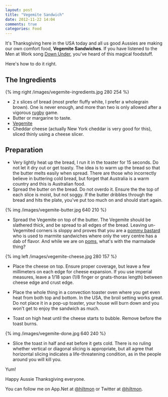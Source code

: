 ```yaml
---
layout: post
title: "Vegemite Sandwich"
date: 2012-11-22 14:04
comments: true
categories: Food
---
```


It's Thanksgiving here in the USA today and all us good Aussies are making our own comfort food, **Vegemite Sandwiches**. If you have listened to the Men at Work song [Down Under](http://www.youtube.com/watch?v=xhnn6yb4Mmc), you've heard of this magical foodstuff. 

Here's how to do it right.

## The Ingredients

{% img right /images/vegemite-ingredients.jpg 280 254 %}

* 2 x slices of bread (most prefer fluffy white, I prefer a wholegrain brown). One is never enough, and more than two is only allowed after a vigorous [rugby](http://en.wikipedia.org/wiki/Rugby_football) game.
* Butter or margarine to taste.
* [Vegemite](http://en.wikipedia.org/wiki/Vegemite)
* Cheddar cheese (actually New York cheddar is very good for this), sliced thinly using a cheese slicer.

## Preparation

* Very lightly heat up the bread, I run it in the toaster for 15 seconds. Do not let it dry out or get toasty. The idea is to warm up the bread so that the butter melts easily when spread. There are those who incorrectly believe in buttering cold bread, but forget that Australia is a warm country and this is Australian food.
* Spread the butter on the bread. Do not overdo it. Ensure the the top of each slice is moist, but not soggy. If the butter dribbles through the bread and hits the plate, you've put too much on and should start again.

{% img /images/vegemite-butter.jpg 640 210 %}

* Spread the Vegemite on top of the butter. The Vegemite should be slathered thick, and be spread to all edges of the bread. Leaving un-Vegemited corners is sloppy and proves that you are a [pommy bastard](http://www.urbandictionary.com/define.php?term=pommy%20bastard) who is used to marmite sandwiches where only the very centre has a dab of flavor. And while we are on [poms](http://www.urbandictionary.com/define.php?term=pom), what's with the marmalade thing?

{% img left /images/vegemite-cheese.jpg 280 157 %}

* Place the cheese on top. Ensure proper coverage, but leave a few millimeters on each edge for cheese expansion. If you use imperial measures, leave a 1/18 span (1/8 finger or gnats-thorax length) between cheese edge and crust edge.

* Place the whole thing in a convection toaster oven where you get even heat from both top and bottom. In the USA, the broil setting works great. Do not place it in a pop-up toaster, your house will burn down and you won't get to enjoy the sandwich as much.

* Toast on high heat until the cheese starts to bubble. Remove before the toast burns.

{% img /images/vegemite-done.jpg 640 240 %}

* Slice the toast in half and eat before it gets cold. There is no ruling whether vertical or diagonal slicing is appropriate, but all agree that horizontal slicing indicates a life-threatening condition, as in the people around you will kill you.

Yum!

Happy Aussie Thanksgiving everyone.

You can follow me on App.Net at [@hiltmon](http://alpha.app.net/hiltmon) or Twitter at [@hiltmon](http://https://twitter.com/hiltmon).